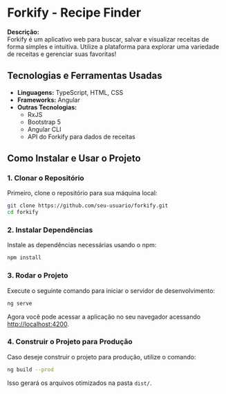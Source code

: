 
# Forkify - Recipe Finder

**Descrição:**  
Forkify é um aplicativo web para buscar, salvar e visualizar receitas de forma simples e intuitiva. Utilize a plataforma para explorar uma variedade de receitas e gerenciar suas favoritas!

## Tecnologias e Ferramentas Usadas
- **Linguagens:** TypeScript, HTML, CSS
- **Frameworks:** Angular
- **Outras Tecnologias:** 
  - RxJS
  - Bootstrap 5
  - Angular CLI
  - API do Forkify para dados de receitas

## Como Instalar e Usar o Projeto

### 1. Clonar o Repositório
Primeiro, clone o repositório para sua máquina local:

```bash
git clone https://github.com/seu-usuario/forkify.git
cd forkify
```

### 2. Instalar Dependências
Instale as dependências necessárias usando o npm:

```bash
npm install
```

### 3. Rodar o Projeto
Execute o seguinte comando para iniciar o servidor de desenvolvimento:

```bash
ng serve
```

Agora você pode acessar a aplicação no seu navegador acessando [http://localhost:4200](http://localhost:4200).

### 4. Construir o Projeto para Produção
Caso deseje construir o projeto para produção, utilize o comando:

```bash
ng build --prod
```

Isso gerará os arquivos otimizados na pasta `dist/`.
